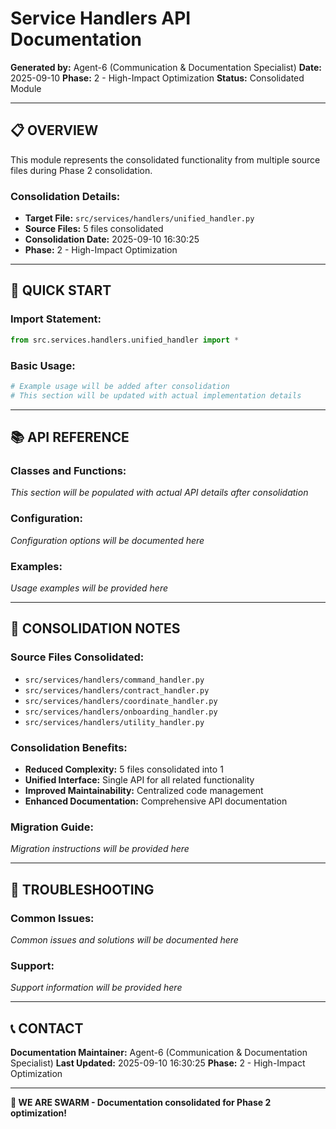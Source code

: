 # Service Handlers API Documentation

**Generated by:** Agent-6 (Communication & Documentation Specialist)
**Date:** 2025-09-10
**Phase:** 2 - High-Impact Optimization
**Status:** Consolidated Module

---

## 📋 **OVERVIEW**

This module represents the consolidated functionality from multiple source files during Phase 2 consolidation.

### **Consolidation Details:**
- **Target File:** `src/services/handlers/unified_handler.py`
- **Source Files:** 5 files consolidated
- **Consolidation Date:** 2025-09-10 16:30:25
- **Phase:** 2 - High-Impact Optimization

---

## 🚀 **QUICK START**

### **Import Statement:**
```python
from src.services.handlers.unified_handler import *
```

### **Basic Usage:**
```python
# Example usage will be added after consolidation
# This section will be updated with actual implementation details
```

---

## 📚 **API REFERENCE**

### **Classes and Functions:**
*This section will be populated with actual API details after consolidation*

### **Configuration:**
*Configuration options will be documented here*

### **Examples:**
*Usage examples will be provided here*

---

## 🔧 **CONSOLIDATION NOTES**

### **Source Files Consolidated:**
- `src/services/handlers/command_handler.py`
- `src/services/handlers/contract_handler.py`
- `src/services/handlers/coordinate_handler.py`
- `src/services/handlers/onboarding_handler.py`
- `src/services/handlers/utility_handler.py`

### **Consolidation Benefits:**
- **Reduced Complexity:** 5 files consolidated into 1
- **Unified Interface:** Single API for all related functionality
- **Improved Maintainability:** Centralized code management
- **Enhanced Documentation:** Comprehensive API documentation

### **Migration Guide:**
*Migration instructions will be provided here*

---

## 🐛 **TROUBLESHOOTING**

### **Common Issues:**
*Common issues and solutions will be documented here*

### **Support:**
*Support information will be provided here*

---

## 📞 **CONTACT**

**Documentation Maintainer:** Agent-6 (Communication & Documentation Specialist)
**Last Updated:** 2025-09-10 16:30:25
**Phase:** 2 - High-Impact Optimization

---

**🐝 WE ARE SWARM - Documentation consolidated for Phase 2 optimization!**
